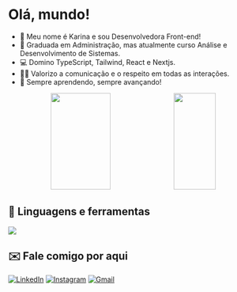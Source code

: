 # Olá, mundo!

- :wave: Meu nome é Karina e sou Desenvolvedora Front-end!
- :brain: Graduada em Administração, mas atualmente curso Análise e Desenvolvimento de Sistemas.
- :computer: Domino TypeScript, Tailwind, React e Nextjs.
- :bowing_woman: Valorizo a comunicação e o respeito em todas as interações.
- :rocket: Sempre aprendendo, sempre avançando!

<div align="center">
<img width="49%" height="195px" src="https://github-readme-stats.vercel.app/api?username=karinanuunes&show_icons=true&count_private=true&title_color=80F7D4&icon_color=9d00ff&text_color=c9d1d9&bg_color=0d1117&border_color=fff0" /> 
<img width="41%" height="195px" src="https://github-readme-stats.vercel.app/api/top-langs/?username=karinanuunes&layout=compact&title_color=80F7D4&text_color=fff&bg_color=0d1117&border_color=fff0" />
</div>

## :book: Linguagens e ferramentas

<img src="https://skillicons.dev/icons?i=html,css,js,ts,tailwind,react,vite,nextjs,figma,vscode,git,github&theme=dark" />
<br />

## :envelope: Fale comigo por aqui

[![LinkedIn](https://img.shields.io/badge/LinkedIn-0077B5?style=for-the-badge&logo=linkedin&logoColor=white)](https://www.linkedin.com/in/karinanuunes/)
[![Instagram](https://img.shields.io/badge/Instagram-E4405F?style=for-the-badge&logo=instagram&logoColor=white)](https://www.instagram.com/karinanuunes/)
[![Gmail](https://img.shields.io/badge/-Gmail-%23333?style=for-the-badge&logo=gmail&logoColor=white)](mailto:karinanuunes96@gmail.com)

